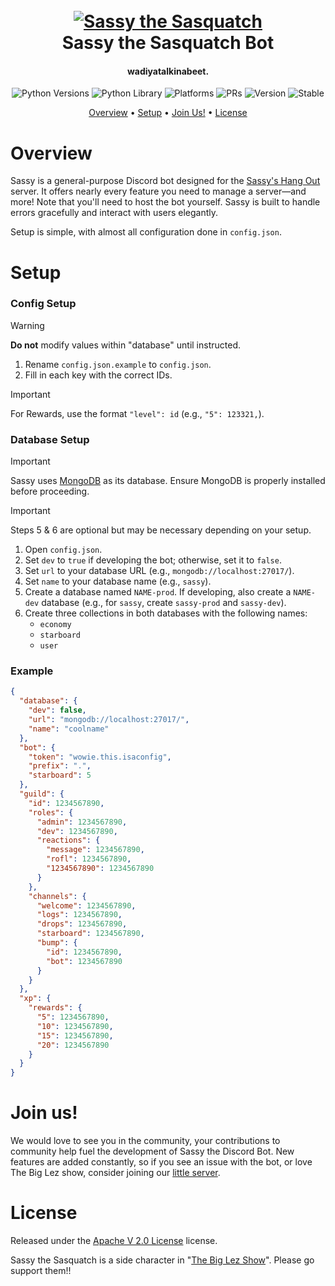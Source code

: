 <h1 align="center">
    <br>
    <a href="https://www.youtube.com/watch?v=9OmR0ypCyOU"><img src="https://i.ytimg.com/vi/QvIgmc2G6lk/maxresdefault.jpg" alt="Sassy the Sasquatch"></a>
    <br>
    Sassy the Sasquatch Bot
    <br>
</h1>

<h4 align="center">wadiyatalkinabeet.</h4>

<p align="center">
    <img alt="Python Versions" src="https://img.shields.io/badge/Python-3.13+-yellow">
    <img alt="Python Library" src="https://img.shields.io/badge/Library-discord.py-blue">
    <img alt="Platforms" src="https://img.shields.io/badge/Platforms-Windows 10 | Windows 11 | Linux (Debian)-green">
    <img alt="PRs" src="https://img.shields.io/badge/PRs-welcome-green">
    <img alt="Version" src="https://img.shields.io/badge/Version-2.3.0-green">
    <img alt="Stable" src="https://img.shields.io/badge/Status-Unstable-red">
</p>

[//]: # (Quick Menu)

<p align="center">
    <a href="#overview">Overview</a>
    •
    <a href="#setup">Setup</a>
    •
    <a href="#join-us">Join Us!</a>
    •
    <a href="#license">License</a>
</p>

# Overview

Sassy is a general-purpose Discord bot designed for the [Sassy's Hang Out](https://discord.gg/HxFxPF3n25) server. It offers nearly every feature you need to manage a server—and more! Note that you'll need to host the bot yourself. Sassy is built to handle errors gracefully and interact with users elegantly.

Setup is simple, with almost all configuration done in `config.json`.

# Setup

### Config Setup
> [!WARNING]
> **Do not** modify values within "database" until instructed.

1. Rename `config.json.example` to `config.json`.
2. Fill in each key with the correct IDs.

> [!IMPORTANT]
> For Rewards, use the format `"level": id` (e.g., `"5": 123321,`).

### Database Setup

> [!IMPORTANT]
> Sassy uses [MongoDB](https://www.mongodb.com/) as its database. Ensure MongoDB is properly installed before proceeding.

> [!IMPORTANT]
> Steps 5 & 6 are optional but may be necessary depending on your setup.

1. Open `config.json`.
2. Set `dev` to `true` if developing the bot; otherwise, set it to `false`.
3. Set `url` to your database URL (e.g., `mongodb://localhost:27017/`).
4. Set `name` to your database name (e.g., `sassy`).
5. Create a database named `NAME-prod`. If developing, also create a `NAME-dev` database (e.g., for `sassy`, create `sassy-prod` and `sassy-dev`).
6. Create three collections in both databases with the following names:
    - `economy`
    - `starboard`
    - `user`

### Example
```json
{
  "database": {
    "dev": false,
    "url": "mongodb://localhost:27017/",
    "name": "coolname"
  },
  "bot": {
    "token": "wowie.this.isaconfig",
    "prefix": ".",
    "starboard": 5
  },
  "guild": {
    "id": 1234567890,
    "roles": {
      "admin": 1234567890,
      "dev": 1234567890,
      "reactions": {
        "message": 1234567890,
        "rofl": 1234567890,
        "1234567890": 1234567890
      }
    },
    "channels": {
      "welcome": 1234567890,
      "logs": 1234567890,
      "drops": 1234567890,
      "starboard": 1234567890,
      "bump": {
        "id": 1234567890,
        "bot": 1234567890
      }
    }
  },
  "xp": {
    "rewards": {
      "5": 1234567890,
      "10": 1234567890,
      "15": 1234567890,
      "20": 1234567890
    }
  }
}
```

# Join us!
We would love to see you in the community, your contributions to community help fuel the development of Sassy the Discord Bot. New features are added constantly, so if you see an issue with the bot, or love The Big Lez show, consider joining our [little server](https://discord.gg/HxFxPF3n25).


# License
Released under the [Apache V 2.0 License](LICENSE) license.

Sassy the Sasquatch is a side character in "[The Big Lez Show](https://www.youtube.com/@THEBIGLEZSHOWOFFICIAL)". Please go support them!!
